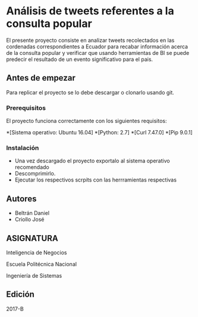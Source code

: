 # Análisis de tweets referentes a la consulta popular 

El presente proyecto consiste en analizar tweets recolectados en las cordenadas correspondientes a Ecuador para recabar información acerca de la consulta popular y verificar que  usando herramientas de BI se puede predecir el resultado de un evento significativo para el pais.

## Antes de empezar

Para replicar el proyecto se lo debe descargar o clonarlo usando git. 

### Prerequisitos

El proyecto funciona correctamente con los siguientes requisitos:

*[Sistema operativo: Ubuntu 16.04]
*[Python: 2.7]
*[Curl 7.47.0]
*[Pip 9.0.1]


### Instalación

- Una vez descargado el proyecto exportalo al sistema operativo recomendado
- Descomprimirlo.
- Ejecutar los respectivos scrpits con las herrramientas respectivas
## Autores

- Beltrán Daniel
- Criollo José
## ASIGNATURA
Inteligencia de Negocios

Escuela Politécnica Nacional

Ingeniería de Sistemas
## Edición
2017-B
